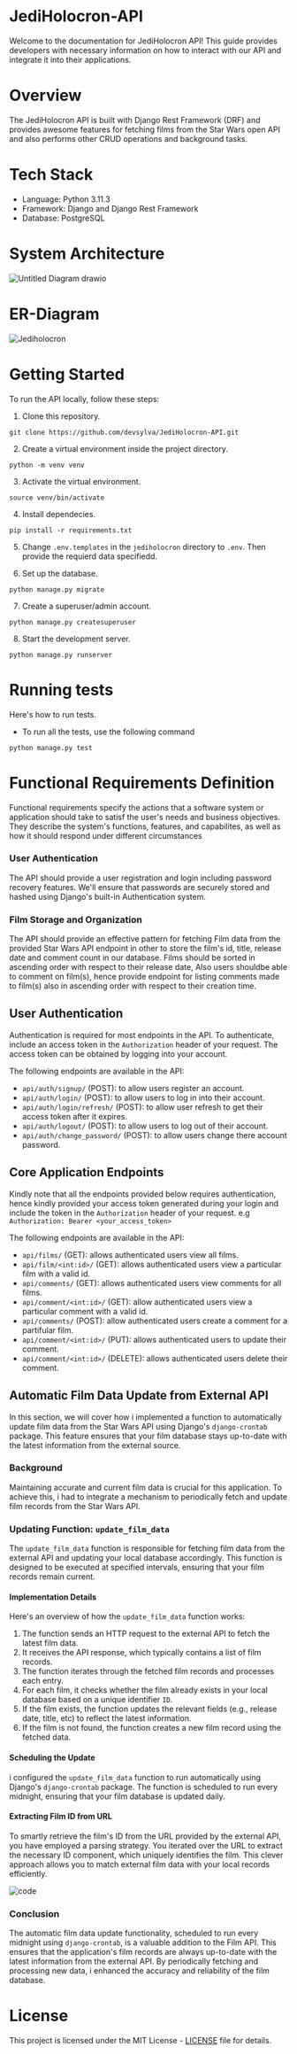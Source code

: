 # JediHolocron-API
Welcome to the documentation for JediHolocron API! This guide provides developers with necessary information on how to interact with our API and integrate it into their applications.

# Overview
The JediHolocron API is built with Django Rest Framework (DRF) and provides awesome features for fetching films from the Star Wars open API and also performs other CRUD operations and background tasks.


# Tech Stack
- Language: Python 3.11.3
- Framework: Django and Django Rest Framework 
- Database: PostgreSQL


# System Architecture
![Untitled Diagram drawio](https://github.com/devsylva/JediHolocron-API/assets/67736638/f2b770ba-9b48-435f-ab52-fdf7d089e429)


# ER-Diagram
![Jediholocron](https://github.com/devsylva/JediHolocron-API/assets/67736638/51210bae-3e4a-4750-9f6d-8a34d3525839)


# Getting Started

To run the API locally, follow these steps:

1. Clone this repository.

```
git clone https://github.com/devsylva/JediHolocron-API.git
```

2. Create a virtual environment inside the project directory.

```
python -m venv venv
```

3. Activate the virtual environment.

```
source venv/bin/activate
```

4. Install dependecies.

```
pip install -r requirements.txt
```

5. Change `.env.templates` in the `jediholocron` directory to `.env`. Then provide the requierd data specifiedd.

6. Set up the database.

```
python manage.py migrate
```

7. Create a superuser/admin account.

```
python manage.py createsuperuser
```

8. Start the development server.

```
python manage.py runserver
```


# Running tests

Here's how to run tests.

- To run all the tests, use the following command

```
python manage.py test
```


# Functional Requirements Definition

Functional requirements specify the actions that a software system or application should take to satisf the user's needs and business objectives. They describe the system's functions, features, and capabilites, as well as how it should respond under different circumstances

### User Authentication
The API should provide a user registration and login including password recovery features. We'll ensure that passwords are securely stored and hashed using Django's built-in Authentication system.

### Film Storage and Organization
The API should provide an effective pattern for fetching Film data from the provided Star Wars API endpoint in other to store the film's id, title, release date and comment count in our database. Films should be sorted in ascending order with respect to their release date, Also users shouldbe able to comment on film(s), hence provide endpoint for listing comments made to film(s) also in ascending order with respect to their creation time.


## User Authentication
Authentication is required for most endpoints in the API. To authenticate, include an access token in the `Authorization` header of your request. The access token can be obtained by logging into your account.

The following endpoints are available in the API:

-   `api/auth/signup/` (POST): to allow users register an account.  
-   `api/auth/login/` (POST): to allow users to log in into their account.
-   `api/auth/login/refresh/` (POST): to allow user refresh to get their access token after it expires.
-   `api/auth/logout/` (POST): to allow users to log out of their account.
-   `api/auth/change_password/` (POST): to allow users change there account password.


## Core Application Endpoints
Kindly note that all the endpoints provided below requires authentication, hence kindly provided your access token generated during your login  and include the token in the `Authorization` header of your request. e.g `Authorization: Bearer <your_access_token>` 

The following endpoints are available in the API:

-   `api/films/` (GET):  allows authenticated users view all films.
-   `api/film/<int:id>/` (GET): allows authenticated users view a particular film with a valid id.
-   `api/comments/` (GET):  allows authenticated users view comments for all films.
-   `api/comment/<int:id>/` (GET): allow authenticated users view a particular comment with a valid id.
-   `api/comments/` (POST): allow authenticated users create a comment for a partifular film.
-   `api/comment/<int:id>/` (PUT): allows authenticated users to update their comment.
-   `api/comment/<int:id>/` (DELETE): allows authenticated users delete their comment.



## Automatic Film Data Update from External API

In this section, we will cover how i implemented a function to automatically update film data from the Star Wars API using Django's `django-crontab` package. This feature ensures that your film database stays up-to-date with the latest information from the external source.

### Background

Maintaining accurate and current film data is crucial for this application. To achieve this, i had to integrate a mechanism to periodically fetch and update film records from the Star Wars API.

### Updating Function: `update_film_data`

The `update_film_data` function is responsible for fetching film data from the external API and updating your local database accordingly. This function is designed to be executed at specified intervals, ensuring that your film records remain current.

#### Implementation Details

Here's an overview of how the `update_film_data` function works:

1. The function sends an HTTP request to the external API to fetch the latest film data.
2. It receives the API response, which typically contains a list of film records.
3. The function iterates through the fetched film records and processes each entry.
4. For each film, it checks whether the film already exists in your local database based on a unique identifier `ID`.
5. If the film exists, the function updates the relevant fields (e.g., release date, title, etc) to reflect the latest information.
6. If the film is not found, the function creates a new film record using the fetched data.

#### Scheduling the Update

i configured the `update_film_data` function to run automatically using Django's `django-crontab` package. The function is scheduled to run every midnight, ensuring that your film database is updated daily.


#### Extracting Film ID from URL

To smartly retrieve the film's ID from the URL provided by the external API, you have employed a parsing strategy. You iterated over the URL to extract the necessary ID component, which uniquely identifies the film. This clever approach allows you to match external film data with your local records efficiently.

![code](https://github.com/devsylva/JediHolocron-API/assets/67736638/4275b991-b28a-4831-a734-00b7841414f5)


### Conclusion

The automatic film data update functionality, scheduled to run every midnight using `django-crontab`, is a valuable addition to the Film API. This ensures that the application's film records are always up-to-date with the latest information from the external API. By periodically fetching and processing new data, i enhanced the accuracy and reliability of the film database.

# License

This project is licensed under the MIT License - [LICENSE](LICENSE) file for details.
